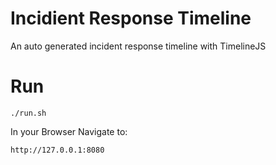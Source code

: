 Incidient Response Timeline
===========================

An auto generated incident response timeline with TimelineJS

# Run
`./run.sh`

In your Browser Navigate to:

`http://127.0.0.1:8080`
 
